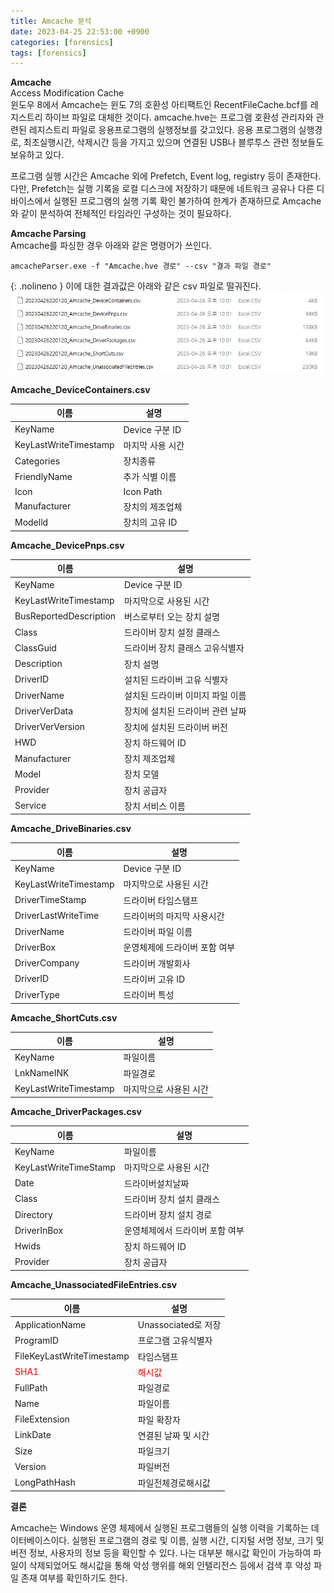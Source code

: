 ```yaml
---
title: Amcache 분석
date: 2023-04-25 22:53:00 +0900
categories: [forensics]
tags: [forensics] 
---
```


**Amcache**   
Access Modification Cache   
윈도우 8에서 Amcache는 윈도 7의 호환성 아티팩트인 RecentFileCache.bcf를 레지스트리 하이브 파일로 대체한 것이다. amcache.hve는 프로그램 호환성 관리자와 관련된 레지스트리 파일로 응용프로그램의 실행정보를 갖고있다. 응용 프로그램의 실행경로, 최초실행시간, 삭제시간 등을 가지고 있으며 연결된 USB나 블루투스 관련 정보들도 보유하고 있다.

프로그램 실행 시간은 Amcache 외에 Prefetch, Event log, registry 등이 존재한다. 다만, Prefetch는 실행 기록을 로컬 디스크에 저장하기 때문에 네트워크 공유나 다른 디바이스에서 실행된 프로그램의 실행 기록 확인 불가하여 한계가 존재하므로 Amcache와 같이 분석하여 전체적인 타임라인 구성하는 것이 필요하다.

**Amcache Parsing**   
Amcache를 파싱한 경우 아래와 같은 명령어가 쓰인다.
```shell
amcacheParser.exe -f "Amcache.hve 경로" --csv "결과 파일 경로"
```
{: .nolineno }
이에 대한 결과값은 아래와 같은 csv 파일로 떨궈진다.
![amcache_parsing_결과값.png](/assets/img/amcache_parsing_결과값.png)

**Amcache_DeviceContainers.csv**   

|이름|설명|   
|---|---|   
|KeyName|Device 구분 ID|   
|KeyLastWriteTimestamp|마지막 사용 시간|
|Categories|장치종류|
|FriendlyName|추가 식별 이름|
|Icon|Icon Path|
|Manufacturer|장치의 제조업체|
|Modelld|장치의 고유 ID|


**Amcache_DevicePnps.csv**


|이름|설명|   
|---|---|   
|KeyName|Device 구분 ID|   
|KeyLastWriteTimestamp|마지막으로 사용된 시간|
|BusReportedDescription|버스로부터 오는 장치 설명|
|Class|드라이버 장치 설정 클래스|
|ClassGuid|드라이버 장치 클래스 고유식별자|
|Description|장치 설명|
|DriverID|설치된 드라이버 고유 식별자|
|DriverName|설치된 드라이버 이미지 파일 이름|
|DriverVerData|장치에 설치된 드라이버 관련 날짜|
|DriverVerVersion|장치에 설치된 드라이버 버전|
|HWD|장치 하드웨어 ID|
|Manufacturer|장치 제조업체|
|Model|장치 모델|
|Provider|장치 공급자|
|Service|장치 서비스 이름|


**Amcache_DriveBinaries.csv**

|이름|설명|
|---|---|
|KeyName|Device 구분 ID|   
|KeyLastWriteTimestamp|마지막으로 사용된 시간|
|DriverTimeStamp|드라이버 타임스탬프|
|DriverLastWriteTime|드라이버의 마지막 사용시간|
|DriverName|드라이버 파일 이름|
|DriverBox|운영체제에 드라이버 포함 여부|
|DriverCompany|드라이버 개발회사|
|DriverID|드라이버 고유 ID|
|DriverType|드라이버 특성|

**Amcache_ShortCuts.csv**


|이름|설명|
|---|---|
|KeyName|파일이름|
|LnkNameINK|파일경로|
|KeyLastWriteTimestamp|마지막으로 사용된 시간|


**Amcache_DriverPackages.csv**


|이름|설명|
|---|---|
|KeyName|파일이름|
|KeyLastWriteTimeStamp|마지막으로 사용된 시간|
|Date|드라이버설치날짜|
|Class|드라이버 장치 설치 클래스|
|Directory|드라이버 장치 설치 경로|
|DriverInBox|운영체제에서 드라이버 포함 여부|
|Hwids|장치 하드웨어 ID|
|Provider|장치 공급자|


**Amcache_UnassociatedFileEntries.csv**


|이름|설명|
|---|---|
|ApplicationName|Unassociated로 저장|
|ProgramID|프로그램 고유식별자|
|FileKeyLastWriteTimestamp|타임스탬프|
|<span style="color:red">SHA1</span>|<span style="color:red">해시값</span>|
|FullPath|파일경로|
|Name|파일이름|
|FileExtension|파일 확장자|
|LinkDate|연결된 날짜 및 시간|
|Size|파일크기|
|Version|파일버전|
|LongPathHash|파일전체경로해시값|


**결론**

Amcache는 Windows 운영 체제에서 실행된 프로그램들의 실행 이력을 기록하는 데이터베이스이다.
실행된 프로그램의 경로 및 이름, 실행 시간, 디지털 서명 정보, 크기 및 버전 정보, 사용자의 정보 등을 확인할 수 있다.
나는 대부분 해시값 확인이 가능하여 파일이 삭제되었어도 해시값을 통해 악성 행위를 해외 인텔리전스 등에서 검색 후 악성 파일 존재 여부를 확인하기도 한다.